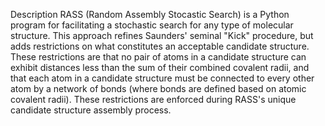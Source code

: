 Description
RASS (Random Assembly Stocastic Search) is a Python program for facilitating a stochastic search for any type of molecular structure. This approach refines Saunders' seminal "Kick" procedure, but adds restrictions on what constitutes an acceptable candidate structure. These restrictions are that no pair of atoms in a candidate structure can exhibit distances less than the sum of their combined covalent radii, and that each atom in a candidate structure must be connected to every other atom by a network of bonds (where bonds are defined based on atomic covalent radii). These restrictions are enforced during RASS's unique candidate structure assembly process.
